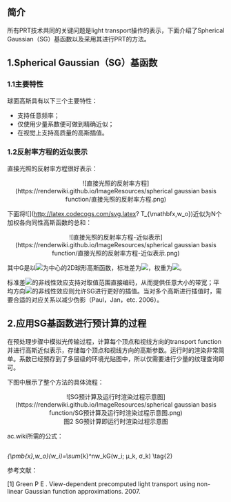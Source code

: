 ## 简介

所有PRT技术共同的关键问题是light transport操作的表示，下面介绍了Spherical Gaussian（SG）基函数以及采用其进行PRT的方法。

## 1.Spherical Gaussian（SG）基函数

### 1.1主要特性

球面高斯具有以下三个主要特性：

- 支持任意频率；
- 仅使用少量系数便可做到精确近似；
- 在视觉上支持高质量的高斯插值。

### 1.2反射率方程的近似表示

直接光照的反射率方程很好表示：

<div align=center>![直接光照的反射率方程](https://renderwiki.github.io/ImageResources/spherical gaussian basis function/直接光照的反射率方程.png)</div>

下面将![](http://latex.codecogs.com/svg.latex? T_{\mathbfx,w_o})近似为N个加权各向同性高斯函数的总和：

<div align=center>![直接光照的反射率方程-近似表示](https://renderwiki.github.io/ImageResources/spherical gaussian basis function/直接光照的反射率方程-近似表示.png)</div>

其中G是以![](http://latex.codecogs.com/svg.latex?\mu_k)为中心的2D球形高斯函数，标准差为![](http://latex.codecogs.com/svg.latex?\sigma_k)，权重为![](http://latex.codecogs.com/svg.latex?\w_k)。

标准差![](http://latex.codecogs.com/svg.latex?\sigma_k)的非线性效应支持对取值范围直接编码，从而提供任意大小的带宽；平均方向![](http://latex.codecogs.com/svg.latex?\mu_k)的非线性效应则允许SG进行更好的插值。当对多个高斯进行插值时，需要合适的对应关系以减少伪影（Paul，Jan，etc. 2006）。

## 2.应用SG基函数进行预计算的过程

在预处理步骤中模拟光传输过程，计算每个顶点和视线方向的transport function并进行高斯近似表示，存储每个顶点和视线方向的高斯参数。运行时的渲染非常简单。系数已经预存到了多层级的环境光贴图中，所以仅需要进行少量的纹理查询即可。

下图中展示了整个方法的具体流程：

<div align=center>![SG预计算及运行时渲染过程示意图](https://renderwiki.github.io/ImageResources/spherical gaussian basis function/SG预计算及运行时渲染过程示意图.png)</div>

<center>图2 SG预计算即运行时渲染过程示意图</center>



ac.wiki所需的公式：

<math>T_{\pmb{x},w_o}(w_i)=f_r(w_i, w_o)V_x(w_i)(\pmb{n_x}·w_i) \tag{1}</math>

<math>\widetilde{T}_{\pmb{x},w_o}(w_i)=\sum_{k}^nw_kG(w_i; μ_k, σ_k) \tag{2}</math>



参考文献：

[1] Green P E . View-dependent precomputed light transport using non-linear Gaussian function approximations.  2007.



